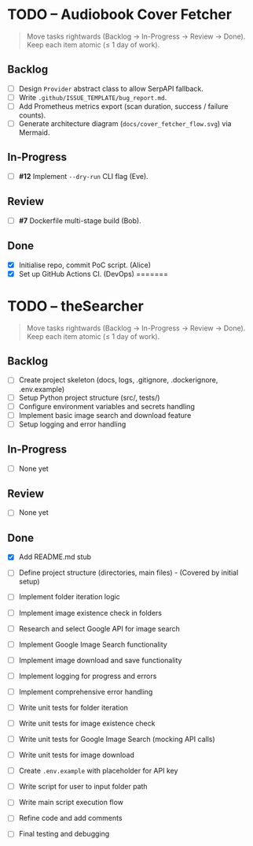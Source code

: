 # TODO – Audiobook Cover Fetcher

> Move tasks rightwards (Backlog → In-Progress → Review → Done).
> Keep each item atomic (≤ 1 day of work).

## Backlog
- [ ] Design `Provider` abstract class to allow SerpAPI fallback.
- [ ] Write `.github/ISSUE_TEMPLATE/bug_report.md`.
- [ ] Add Prometheus metrics export (scan duration, success / failure counts).
- [ ] Generate architecture diagram (`docs/cover_fetcher_flow.svg`) via Mermaid.

## In-Progress
- [ ] **#12** Implement `--dry-run` CLI flag (Eve).

## Review
- [ ] **#7** Dockerfile multi-stage build (Bob).

## Done
- [x] Initialise repo, commit PoC script. (Alice)
- [x] Set up GitHub Actions CI. (DevOps)
=======
 # TODO – theSearcher

 > Move tasks rightwards (Backlog → In-Progress → Review → Done).
 > Keep each item atomic (≤ 1 day of work).

 ## Backlog
 - [ ] Create project skeleton (docs, logs, .gitignore, .dockerignore, .env.example)
 - [ ] Setup Python project structure (src/, tests/)
 - [ ] Configure environment variables and secrets handling
 - [ ] Implement basic image search and download feature
 - [ ] Setup logging and error handling
 ## In-Progress
 - [ ] None yet

 ## Review
 - [ ] None yet

 ## Done
 - [x] Add README.md stub

- [ ] Define project structure (directories, main files) - (Covered by initial setup)
- [ ] Implement folder iteration logic
- [ ] Implement image existence check in folders
- [ ] Research and select Google API for image search
- [ ] Implement Google Image Search functionality
- [ ] Implement image download and save functionality
- [ ] Implement logging for progress and errors
- [ ] Implement comprehensive error handling
- [ ] Write unit tests for folder iteration
- [ ] Write unit tests for image existence check
- [ ] Write unit tests for Google Image Search (mocking API calls)
- [ ] Write unit tests for image download
- [ ] Create `.env.example` with placeholder for API key
- [ ] Write script for user to input folder path
- [ ] Write main script execution flow
- [ ] Refine code and add comments
- [ ] Final testing and debugging
